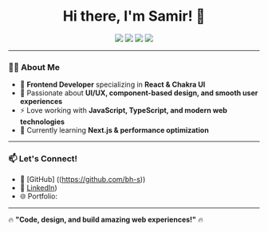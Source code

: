 <h1 align="center">Hi there, I'm Samir! 👋</h1>

<p align="center">
  <img src="https://img.shields.io/badge/React-61DAFB?style=for-the-badge&logo=react&logoColor=white" />
  <img src="https://img.shields.io/badge/Chakra%20UI-319795?style=for-the-badge&logo=chakra-ui&logoColor=white" />
  <img src="https://img.shields.io/badge/JavaScript-F7DF1E?style=for-the-badge&logo=javascript&logoColor=black" />
  <img src="https://img.shields.io/badge/TypeScript-3178C6?style=for-the-badge&logo=typescript&logoColor=white" />
</p>

---

### 👨‍💻 About Me
- 🚀 **Frontend Developer** specializing in **React & Chakra UI**  
- 🎨 Passionate about **UI/UX, component-based design, and smooth user experiences**  
- ⚡ Love working with **JavaScript, TypeScript, and modern web technologies**  
- 🌱 Currently learning **Next.js & performance optimization**  

---

### 📫 Let's Connect!
- 🔗 [GitHub] ((https://github.com/bh-s)) 
- 💼 [LinkedIn](https://www.linkedin.com/in/samir-benhami-064397346/))    
- 🌐 Portfolio:    

---

🔥 **"Code, design, and build amazing web experiences!"** 🔥
